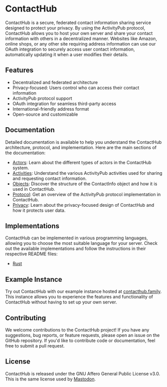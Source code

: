 # ContactHub

ContactHub is a secure, federated contact information sharing service designed
to protect your privacy. By using the ActivityPub protocol, ContactHub allows
you to host your own server and share your contact information with others in a
decentralized manner. Websites like Amazon, online shops, or any other site
requiring address information can use our OAuth integration to securely access
user contact information, automatically updating it when a user modifies their
details.

## Features

- Decentralized and federated architecture
- Privacy-focused: Users control who can access their contact information
- ActivityPub protocol support
- OAuth integration for seamless third-party access
- International-friendly address format
- Open-source and customizable

## Documentation

Detailed documentation is available to help you understand the ContactHub
architecture, protocol, and implementation. Here are the main sections of the
documentation:

- [Actors](./actors.md): Learn about the different types of actors in the
  ContactHub system.
- [Activities](./activities.md): Understand the various ActivityPub activities
  used for sharing and requesting contact information.
- [Objects](./objects.md): Discover the structure of the ContactInfo object and
  how it is used in ContactHub.
- [Protocol](./protocol.md): Get an overview of the ActivityPub protocol
  implementation in ContactHub.
- [Privacy](./privacy.md): Learn about the privacy-focused design of ContactHub
  and how it protects user data.

## Implementations

ContactHub can be implemented in various programming languages, allowing you to
choose the most suitable language for your server. Check out the available
implementations and follow the instructions in their respective README files:

- [Rust](./implementations/rust/README.md)

## Example Instance

Try out ContactHub with our example instance hosted at
[contacthub.family](https://contacthub.family). This instance allows you to
experience the features and functionality of ContactHub without having to set up
your own server.

## Contributing

We welcome contributions to the ContactHub project! If you have any suggestions,
bug reports, or feature requests, please open an issue on the GitHub repository.
If you'd like to contribute code or documentation, feel free to submit a pull
request.

## License

ContactHub is released under the GNU Affero General Public License v3.0. This is
the same license used by
[Mastodon](https://github.com/mastodon/mastodon/blob/64fae0efb5348a792311c4f749fc852f0e3d38c9/LICENSE).
